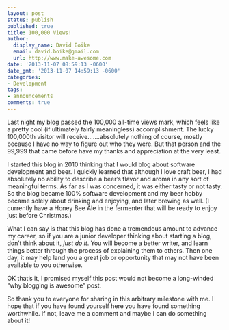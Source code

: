 ```yaml
---
layout: post
status: publish
published: true
title: 100,000 Views!
author:
  display_name: David Boike
  email: david.boike@gmail.com
  url: http://www.make-awesome.com
date: '2013-11-07 08:59:13 -0600'
date_gmt: '2013-11-07 14:59:13 -0600'
categories:
- Development
tags:
- announcements
comments: true
---
```

Last night my blog passed the 100,000 all-time views mark, which feels like a pretty cool (if ultimately fairly meaningless) accomplishment. The lucky 100,000th visitor will receive…….absolutely nothing of course, mostly because I have no way to figure out who they were. But that person and the 99,999 that came before have my thanks and appreciation at the very least.

I started this blog in 2010 thinking that I would blog about software development and beer. I quickly learned that although I love craft beer, I had absolutely no ability to describe a beer’s flavor and aroma in any sort of meaningful terms. As far as I was concerned, it was either tasty or not tasty. So the blog became 100% software development and my beer hobby became solely about drinking and enjoying, and later brewing as well. (I currently have a Honey Bee Ale in the fermenter that will be ready to enjoy just before Christmas.)

What I can say is that this blog has done a tremendous amount to advance my career, so if you are a junior developer thinking about starting a blog, don’t think about it, *just do it*. You will become a better writer, and learn things better through the process of explaining them to others. Then one day, it may help land you a great job or opportunity that may not have been available to you otherwise.

OK that’s it, I promised myself this post would not become a long-winded “why blogging is awesome” post.

So thank you to everyone for sharing in this arbitrary milestone with me. I hope that if you have found yourself here you have found something worthwhile. If not, leave me a comment and maybe I can do something about it!
